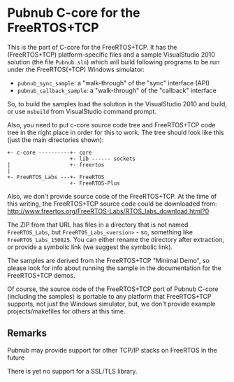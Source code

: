 # Pubnub C-core for the FreeRTOS+TCP

This is the part of C-core for the FreeRTOS+TCP.  It has the (FreeRTOS+TCP)
platform-specific files and a sample VisualStudio 2010 solution (the file
`Pubnub.sln`) which will build following programs to be run under the 
FreeRTOS(+TCP) Windows simulator:

- `pubnub_sync_sample`: a "walk-through" of the "sync" interface (API)
- `pubnub_callback_sample`: a "walk-through" of the "callback" interface

So, to build the samples load the solution in the VisualStudio 2010
and build, or use `msbuild` from VisualStudio command prompt.

Also, you need to put c-core source code tree and FreeRTOS+TCP code
tree in the right place in order for this to work. The tree should
look like this (just the main directories shown):

    +- c-core ----------+- core
                        +- lib ------ sockets
    |                   +- freertos
    |
    +- FreeRTOS_Labs ---+- FreeRTOS
                        +- FreeRTOS-Plus

Also, we don't provide source code of the FreeRTOS+TCP. At the time of 
this writing, the FreeRTOS+TCP source code could be downloaded from: 
http://www.freertos.org/FreeRTOS-Labs/RTOS_labs_download.html?0

The ZIP from that URL has files in a directory that is not named
`FreeRTOS_Labs`, but `FreeRTOS_Labs_<version>` - so, something like
`FreeRTOS_Labs_150825`. You can either rename the directory after
extraction, or provide a symbolic link (we suggest the symbolic link).

The samples are derived from the FreeRTOS+TCP "Minimal Demo", so
please look for info about running the sample in the documentation
for the FreeRTOS+TCP demos.

Of course, the source code of the FreeRTOS+TCP port of Pubnub C-core
(including the samples) is portable to any platform that FreeRTOS+TCP 
supports, not just the Windows simulator, but, we don't provide example 
projects/makefiles for others at this time.


## Remarks

Pubnub may provide support for other TCP/IP stacks on FreeRTOS in the 
future

There is yet no support for a SSL/TLS library.

